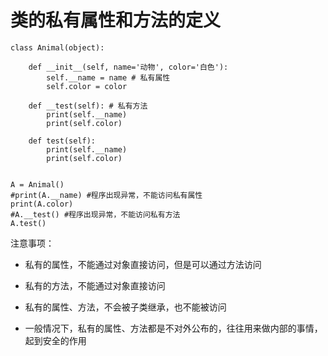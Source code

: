 # 类的私有属性和方法的定义

```
class Animal(object):

    def __init__(self, name='动物', color='白色'):
        self.__name = name # 私有属性
        self.color = color

    def __test(self): # 私有方法
        print(self.__name)
        print(self.color)

    def test(self):
        print(self.__name)
        print(self.color)


A = Animal()
#print(A.__name) #程序出现异常，不能访问私有属性
print(A.color)
#A.__test() #程序出现异常，不能访问私有方法
A.test()
```

注意事项：

* 私有的属性，不能通过对象直接访问，但是可以通过方法访问

* 私有的方法，不能通过对象直接访问
* 私有的属性、方法，不会被子类继承，也不能被访问
* 一般情况下，私有的属性、方法都是不对外公布的，往往用来做内部的事情，起到安全的作用



